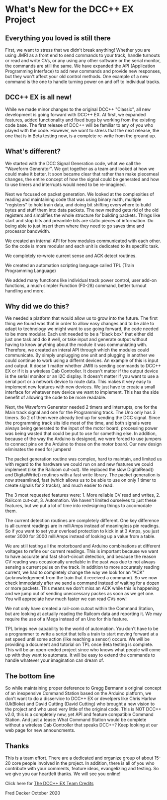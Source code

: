 # What's New for the DCC++ EX Project

## Everything you loved is still there

First, we want to stress that we didn't break anything! Whether you are using JMRI as a front end to send commands to your track, handle turnouts or read and write CVs, or any using any other software or the serial monitor, the commands are still the same. We have expanded the API (Application Programming Interface) to add new commands and provide new responses, but they won't affect your old control methods. One example of a new command is the one to handle turning power on and off to individual tracks.

## DCC++ EX is all new!

While we made minor changes to the original DCC++ "Classic", all new development is going forward with DCC++ EX. At first, we expanded features, added functionality and fixed bugs by working from the existing code base. The first release of DCC++ will be familiar to any of you who played with the code. However, we want to stress that the next release, the one that is in Beta testing now, is a complete re-write from the ground up.

## What's different? 

We started with the DCC Signal Generation code, what we call the "Waveform Generator". We got together as a team and looked at how we could make it better. It soon became clear that rather than make piecemeal changes, the entire concept of how the signal could be generated and how to use timers and interrupts would need to be re-imagined.

Next we focused on packet generation. We looked at the complexities of reading and maintaining code that was using binary math, multiple "registers" to hold train data, and doing bit shifting everywhere to build bytes and stuff them into data packets. The new method gets rid of the old registers and simplifies the whole structure for building packets. Things like start and stop bits and preamble bits are static pieces of information. Do being able to just insert them where they need to go saves time and processor bandwidth.

We created an internal API for how modules communicated with each other. So the code is more modular and each unit is dedicated to its specific task.

We completely re-wrote current sense and ACK detect routines.

We created an automation scripting language called TPL (Train Programming Language)

We added many functions like individual track power control, user add-on functions, a much simpler Function (F0-28) command, better turnout handling and more.

## Why did we do this?

We needed a platform that would allow us to grow into the future. The first thing we found was that in order to allow easy changes and to be able to adapt to technology we might want to use going forward, the code needed to be more modular. Each unit needed to be a "black box" that either did just one task and do it well, or take input and generate output without having to know anything about the module it was communiating with. Therefore, we created an interal API through which the modules could communicate. By simply unplugging one unit and plugging in another we could continue to work using a differnt devices. An example of this is input and output. It doesn't matter whether JMRI is sending commands to DCC++ EX or if it is a wireless Cab Controller. It doesn't matter if the output device is the serial monitor or an I2C display. It doesn't matter if you want to use a serial port or a network device to route data. This makes it very easy to implement new features with new devices. We just have to create a small interface for whatever new device we want to implement. This has the side benefit of allowing the code to be more readable.

Next, the Waveform Generator needed 2 timers and interrupts, one for the Main track signal and one for the Programming track. The Uno only has 3 timers. So 2 of them were already tied up for sending the DCC signal. Since the programming track sits idle most of the time, and both signals were always being generated to the input of the motor board, processing power was being wasted that could be put to use for something else. In addition, because of the way the Arduino is designed, we were forced to use jumpers to connect pins on the Arduino to those on the motor board. Our new design eliminates the need for jumpers!

The packet generation routine was complex, hard to maintain, and limited us with regard to the hardware we could run on and new features we could implement (like the Railcom cut-out). We replaced the slow DigitalRead() and DigitalWrite() routines with a fast write library. The packet generation is now streamlined, fast (which allows us to be able to use on only 1 timer to create signals for 2 tracks), and much easier to read.

The 3 most requested features were: 1. More reliable CV read and writes, 2. Railcom cut-out, 3. Automation. We haven't limited ourselves to just these features, but we put a lot of time into redesigning things to accomodate them. 

The current detection routines are completely different. One key difference is all current readings are in milliAmps instead of meaningless pin readings. So if you want to set your overload protection to kick in at 3 Amps, you just enter 3000 for 3000 milliAmps instead of looking up a value from a table. 

We are still testing all the motorboard and Arduino combinations at different voltages to refine our current readings. This is important because we want to have accurate and fast short-circuit detection, and because the reason CV reading was occasionally unreliable in the past was due to not always sensing a current pulse on the track. In addition to more accurately reading current, we had to completely change the way we look for an "ACK" (acknowledgement from the train that it received a command). So we now check immedately after we send a command instead of waiting for a dozen or more packets. This means we don't miss an ACK while this is happening and we jump out of sending uneccessary packes as soon as we get one. You will appreciate how much faster we can read CVs now!

We not only have created a rail-com cutout within the Command Station, but are looking at actually reading the Railcom data and reporting it. We may require the use of a Mega instead of an Uno for this feature.

TPL brings new capability to the world of automation. You don't have to be a programmer to write a script that tells a train to start moving forward at a set speed until some action (like reaching a sensor) occurs. We will be providing a document and tutorial on TPL once Beta testing is complete. This will be an open-ended project since who knows what people will come up with they want to automate. It will be easy to extend the commands to handle whatever your imagination can dream of.

## The bottom line

So while maintaining proper deference to Gregg Bermann's original concept of an inexpensive Command Station based on the Arduino platform, we don't want to do a disservice to DCC++ EX or develpers like Chris Harlow (UkBloke) and David Cutting (David Cutting) who brought a new vision to the project and who used very little of the original code. This is NOT DCC++ v2.0, this is a completely new, yet API and feature compatible Command Station. And just a tease: What Command Station would be complete without a wireless Cab Controller that speaks DCC++? Keep looking at our web page for new announcments.

## Thanks

This is a team effort. There are a dedicated and organize group of about 15-20 core people involved in the project. In addition, there is all of you who contribute with your comments, feature ideas, evangelizing and testing. So we give you our heartfelt thanks. We will see you online!

Click here for [The DCC++ EX Team Credits](../about/about-us.md)

Fred Decker
October 2020 